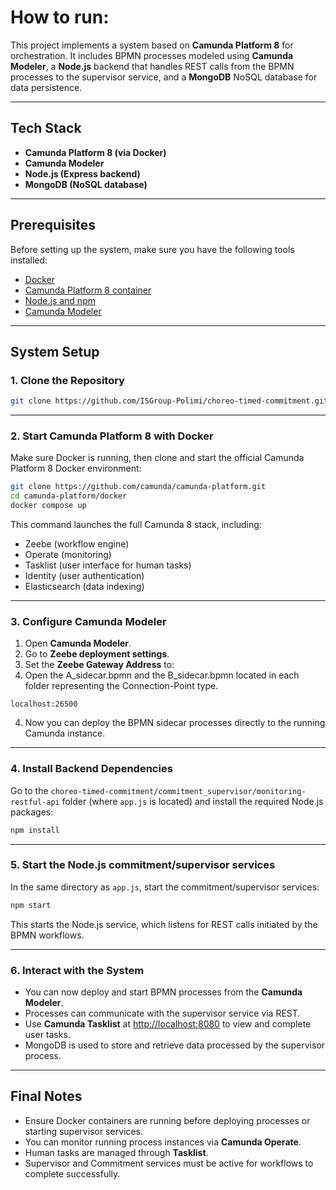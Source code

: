 # How to run:

This project implements a system based on **Camunda Platform 8** for orchestration. It includes BPMN processes modeled using **Camunda Modeler**, a **Node.js** backend that handles REST calls from the BPMN processes to the supervisor service, and a **MongoDB** NoSQL database for data persistence.

---

## Tech Stack

- **Camunda Platform 8 (via Docker)**
- **Camunda Modeler**
- **Node.js (Express backend)**
- **MongoDB (NoSQL database)**

---

## Prerequisites

Before setting up the system, make sure you have the following tools installed:

- [Docker](https://docs.docker.com/get-docker/)
- [Camunda Platform 8 container](https://github.com/camunda/camunda-platform)
- [Node.js and npm](https://nodejs.org/)
- [Camunda Modeler](https://camunda.com/download/modeler/)

---

## System Setup

### 1. Clone the Repository

```bash
git clone https://github.com/ISGroup-Polimi/choreo-timed-commitment.git
```

---

### 2. Start Camunda Platform 8 with Docker

Make sure Docker is running, then clone and start the official Camunda Platform 8 Docker environment:

```bash
git clone https://github.com/camunda/camunda-platform.git
cd camunda-platform/docker
docker compose up
```

This command launches the full Camunda 8 stack, including:

- Zeebe (workflow engine)
- Operate (monitoring)
- Tasklist (user interface for human tasks)
- Identity (user authentication)
- Elasticsearch (data indexing)

---

### 3. Configure Camunda Modeler

1. Open **Camunda Modeler**.
2. Go to **Zeebe deployment settings**.
3. Set the **Zeebe Gateway Address** to:
4. Open the A_sidecar.bpmn and the B_sidecar.bpmn located in each folder representing the Connection-Point type.

```
localhost:26500
```

4. Now you can deploy the BPMN sidecar processes directly to the running Camunda instance.

---

### 4. Install Backend Dependencies

Go to the `choreo-timed-commitment/commitment_supervisor/monitoring-restful-api`  folder (where `app.js` is located) and install the required Node.js packages:

```bash
npm install
```

---

### 5. Start the Node.js commitment/supervisor services

In the same directory as `app.js`, start the commitment/supervisor services:

```bash
npm start
```

This starts the Node.js service, which listens for REST calls initiated by the BPMN workflows.

---

### 6. Interact with the System

- You can now deploy and start BPMN processes from the **Camunda Modeler**.
- Processes can communicate with the supervisor service via REST.
- Use **Camunda Tasklist** at [http://localhost:8080](http://localhost:8080) to view and complete user tasks.
- MongoDB is used to store and retrieve data processed by the supervisor process.

---



## Final Notes

- Ensure Docker containers are running before deploying processes or starting supervisor services.
- You can monitor running process instances via **Camunda Operate**.
- Human tasks are managed through **Tasklist**.
- Supervisor and Commitment services must be active for workflows to complete successfully.


